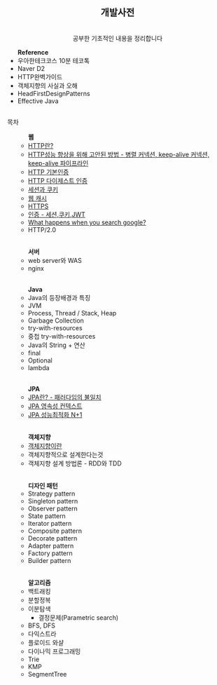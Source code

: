 

<div align = "center"><h2> 개발사전 </h2> 
<br> 공부한 기초적인 내용을 정리합니다
</div>
<ul><b>Reference</b>
<li> 우아한테크코스 10분 테코톡</li>
<li> Naver D2</li>
<li> HTTP완벽가이드 </li>
<li> 객체지향의 사실과 오해</li>
<li> HeadFirstDesignPatterns </li>
<li> Effective Java</li>
</ul>
<h2></h2>

<div>
목차
<ul>
<ul> <b>웹</b>
	<li><a href = "HTTP&HTTPS/HTTP.md"> HTTP란?</a></li>
	<li> <a href = "HTTP&HTTPS/HTTP성능향상을 위해 고안된 방법.md">HTTP성능 향상을 위해 고안된 방법 - 병렬 커넥션, keep-alive 커넥션, keep-alive 파이프라인</a></li>
	<li><a href="HTTP&HTTPS/HTTP 기본인증.md">HTTP 기본인증</a></li>
	<li><a href="HTTP&HTTPS/HTTP 다이제스트 인증.md">HTTP 다이제스트 인증</a></li>
	<li><a href="HTTP&HTTPS/세션과 쿠키.md">세션과 쿠키</a></li>
	<li><a href="HTTP&HTTPS/웹 캐시.md">웹 캐시</a></li>
	<li><a href="HTTP&HTTPS/HTTPS.md">HTTPS</a></li>
	<li><a href="HTTP&HTTPS/인증 - 세션,쿠키,JWT.md">인증 - 세션,쿠키,JWT</a></li>
	<li><a href="https://github.com/devxb/devDictionary/blob/main/HTTP%26HTTPS/What%20happens%20when%20you%20search%20google%3F.md">What happens when you search google?</a></li>
	<li>HTTP/2.0</li>
</ul>
<br>
<ul> <b> 서버 </b>
<li>web server와 WAS</li>
<li>nginx</li> 
</ul>
<br>
<ul> <b>Java</b>
<li> Java의 등장배경과 특징</li>
<li> JVM</li>
<li> Process, Thread / Stack, Heap</li>
<li> Garbage Collection</li>
<li> try-with-resources</li>
<li> 중첩 try-with-resources </li>
<li> Java의 String + 연산</li>
<li> final </li>
<li> Optional </li>
<li> lambda </li>
</ul>
<br>
<ul> <b> JPA </b>
<li> <a href = "https://dlwnsdud205.tistory.com/266">JPA란? - 패러다임의 불일치</a></li>
<li> <a href="https://dlwnsdud205.tistory.com/272">JPA 영속성 컨텍스트</a></li>
<li> <a href = "https://dlwnsdud205.tistory.com/268">JPA 성능최적화 N+1</a></li>
</ul>
<br>
<ul> <b> 객체지향</b>
<li> <a href = "/객체지향/객체지향이란.md">객체지향이란</a></li>
<li> 객체지향적으로 설계한다는것 </li>
<li> 객체지향 설계 방법론 - RDD와 TDD</li>
</ul>
<br>
<ul> <b>디자인 패턴</b>
<li> Strategy pattern</li>
<li> Singleton pattern</li>
<li> Observer pattern</li>
<li> State pattern</li>
<li> Iterator pattern</li>
<li> Composite pattern</li>
<li> Decorate pattern</li>
<li> Adapter pattern</li>
<li> Factory pattern</li>
<li> Builder pattern </li>
</ul>
<br>
<ul> <b>알고리즘</b>
<li> 백트래킹 </li>
<li> 분할정복 </li>
<li> 이분탐색 
<ul> 
<li> 결정문제(Parametric search) </li>
</ul>
</li>
<li> BFS, DFS</li>
<li> 다익스트라 </li>
<li> 플로이드 와샬</li>
<li> 다이나믹 프로그래밍 </li>
<li> Trie </li>
<li> KMP </li>
<li> SegmentTree </li>
</ul>
</ul>

</div>
